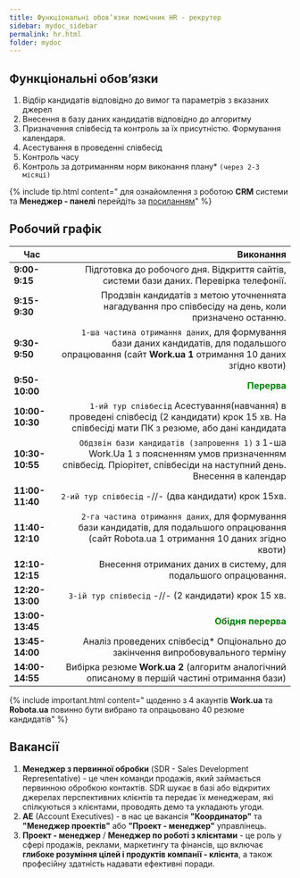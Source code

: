 ```yaml
---
title: Функціональні обов’язки помічник HR - рекрутер
sidebar: mydoc_sidebar
permalink: hr.html
folder: mydoc
---
```


## Функціональні обовʼязки
1. Відбір кандидатів відповідно до вимог та параметрів з вказаних джерел
2. Внесення в базу даних кандидатів відповідно до алгоритму
3. Призначення співбесід та контроль за їх присутністю. Формування календаря.
4. Асестування в проведенні співбесід
5. Контроль часу
6. Контроль за дотриманням норм виконання плану* `(через 2-3 місяці)`

{% include tip.html content=" для ознайомлення з роботою **СRM** системи та **Менеджер - панелі** перейдіть за [посиланням](tutorials.md)" %}

## Робочий графік

| **Час** 	| **Виконання** 	|
|---	|---:	|
| **9:00-9:15** 	| Підготовка до робочого дня. Відкриття сайтів, системи бази даних. Перевірка телефонії. 	|
| **9:15-9:30** 	| Продзвін кандидатів з метою уточненнята нагадування про співбесіду на день, коли призначено останню. 	|
| **9:30-9:50** 	|  `1-ша частина отримання даних`, для формування бази даних кандидатів, для подальшого опрацювання (сайт **Work.ua 1** отримання 10 даних згідно квоти) 	|
| **9:50-10:00** 	| <span style="color:green">**Перерва**</span>	|
| **10:00-10:30** 	| `1-ий тур співбесід` Асестування(навчання) в проведені співбесід (2 кандидати) крок 15 хв.  На співбесіді мати ПК з резюме, або дані кандидата 	|
| **10:30-10:55** 	| `Обдзвін бази кандидатів (запрошення 1)` з 1-ша Work.Ua 1 з поясненням умов призначенням співбесід. Пріорітет, співбесіди на наступний день. Внесення в календар 	|
| **11:00-11:40** 	| `2-ий тур співбесід` -//- (два кандидати) крок 15хв. 	|
| **11:40-12:10** 	| `2-га частина отримання даних`, для формування бази кандидатів, для подальшого опрацювання  (сайт Robota.ua 1 отримання 10 даних згідно квоти) 	|
| **12:10-12:15** 	| Внесення отриманих даних в систему, для подальшого опрацювання. 	|
| **12:20-13:00** 	| `3-ій тур співбесід` -//- (2 кандидати) крок 15 хв. 	|
| **13:00-13:45** 	| <span style="color:green">**Обідня перерва**</span> 	|
| **13:45-14:00** 	| Аналіз проведених співбесід* Опціонально до закінчення випробовувального терміну 	|
| **14:00-14:55** 	| Вибірка резюме **Work.ua 2**  (алгоритм аналогічний описаному в першій частині отримання бази) 	|

{% include important.html content=" щоденно з 4 акаунтів **Work.ua** та **Robota.ua** повинно бути вибрано та опрацьовано 40 резюме кандидатів" %}

## Вакансії

1. **Менеджер з первинної обробки** (SDR - Sales Development Representative) - це член команди продажів, який займається первинною обробкою контактів. <a data-toggle="tooltip" data-original-title="{{site.data.glossary.SDR}}">SDR</a> шукає в базі або відкритих джерелах перспективних клієнтів та передає їх менеджерам, які спілкуються з клієнтами, проводять демо та укладають угоди.
2. **AE** (Account Executives) - в нас це вакансія **"Координатор"** та **"Менеджер проектів"** або **"Проект - менеджер"** управлінець. 
3. **Проект - менеджер**  / **Менеджер по роботі з клієнтами** - це роль у сфері продажів, реклами, маркетингу та фінансів, що включає **глибоке розуміння цілей і продуктів компанії - клієнта**, а також професійну здатність надавати ефективні поради. 